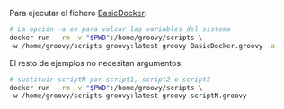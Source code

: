 Para ejecutar el fichero [BasicDocker](./BasicDocker.groovy):
```bash
# La opción -a es para volcar las variables del sistema
docker run --rm -v "$PWD":/home/groovy/scripts \
-w /home/groovy/scripts groovy:latest groovy BasicDocker.groovy -a
```
El resto de ejemplos no necesitan argumentos:
```bash
# sustituir scriptN por script1, script2 o script3
docker run --rm -v "$PWD":/home/groovy/scripts \
-w /home/groovy/scripts groovy:latest groovy scriptN.groovy
```